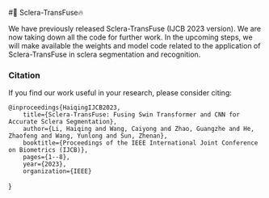 #👏 Sclera-TransFuse🔥

We have previously released Sclera-TransFuse (IJCB 2023 version). We are now taking down all the code for further work. In the upcoming steps, we will make available the weights and model code related to the application of Sclera-TransFuse in sclera segmentation and recognition.





### Citation
If you find our work useful in your research, please consider citing:

    @inproceedings{HaiqingIJCB2023,
        title={Sclera-TransFuse: Fusing Swin Transformer and CNN for Accurate Sclera Segmentation},
        author={Li, Haiqing and Wang, Caiyong and Zhao, Guangzhe and He, Zhaofeng and Wang, Yunlong and Sun, Zhenan},
        booktitle={Proceedings of the IEEE International Joint Conference on Biometrics (IJCB)},
        pages={1--8},
        year={2023},
        organization={IEEE}
}
